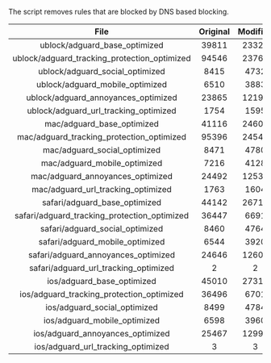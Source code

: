 The script removes rules that are blocked by DNS based blocking.


| File | Original | Modified |
|:----:|:-----:|:-----:|
| ublock/adguard_base_optimized | 39811 | 23327 |
| ublock/adguard_tracking_protection_optimized | 94546 | 23768 |
| ublock/adguard_social_optimized | 8415 | 4732 |
| ublock/adguard_mobile_optimized | 6510 | 3883 |
| ublock/adguard_annoyances_optimized | 23865 | 12195 |
| ublock/adguard_url_tracking_optimized | 1754 | 1595 |
| mac/adguard_base_optimized | 41116 | 24605 |
| mac/adguard_tracking_protection_optimized | 95396 | 24546 |
| mac/adguard_social_optimized | 8471 | 4780 |
| mac/adguard_mobile_optimized | 7216 | 4128 |
| mac/adguard_annoyances_optimized | 24492 | 12530 |
| mac/adguard_url_tracking_optimized | 1763 | 1604 |
| safari/adguard_base_optimized | 44142 | 26716 |
| safari/adguard_tracking_protection_optimized | 36447 | 6691 |
| safari/adguard_social_optimized | 8460 | 4764 |
| safari/adguard_mobile_optimized | 6544 | 3920 |
| safari/adguard_annoyances_optimized | 24646 | 12609 |
| safari/adguard_url_tracking_optimized | 2 | 2 |
| ios/adguard_base_optimized | 45010 | 27318 |
| ios/adguard_tracking_protection_optimized | 36496 | 6701 |
| ios/adguard_social_optimized | 8499 | 4784 |
| ios/adguard_mobile_optimized | 6598 | 3960 |
| ios/adguard_annoyances_optimized | 25467 | 12990 |
| ios/adguard_url_tracking_optimized | 3 | 3 |